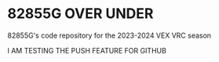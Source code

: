 # 82855G OVER UNDER
82855G's code repository for the 2023-2024 VEX VRC season


I AM TESTING THE PUSH FEATURE FOR GITHUB 
